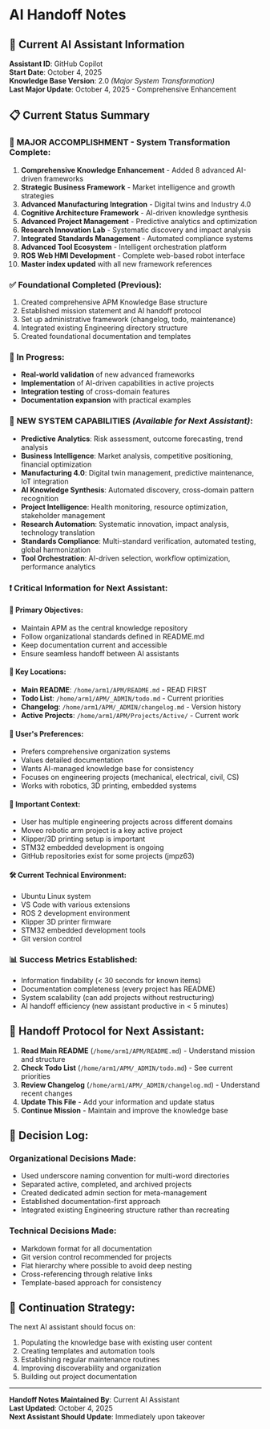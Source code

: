 # AI Handoff Notes

## 🤖 Current AI Assistant Information

**Assistant ID**: GitHub Copilot  
**Start Date**: October 4, 2025  
**Knowledge Base Version**: 2.0 *(Major System Transformation)*  
**Last Major Update**: October 4, 2025 - Comprehensive Enhancement

## 📋 Current Status Summary

### 🚀 **MAJOR ACCOMPLISHMENT** - System Transformation Complete:
1. **Comprehensive Knowledge Enhancement** - Added 8 advanced AI-driven frameworks
2. **Strategic Business Framework** - Market intelligence and growth strategies
3. **Advanced Manufacturing Integration** - Digital twins and Industry 4.0
4. **Cognitive Architecture Framework** - AI-driven knowledge synthesis
5. **Advanced Project Management** - Predictive analytics and optimization
6. **Research Innovation Lab** - Systematic discovery and impact analysis
7. **Integrated Standards Management** - Automated compliance systems
8. **Advanced Tool Ecosystem** - Intelligent orchestration platform
9. **ROS Web HMI Development** - Complete web-based robot interface
10. **Master index updated** with all new framework references

### ✅ Foundational Completed (Previous):
1. Created comprehensive APM Knowledge Base structure
2. Established mission statement and AI handoff protocol
3. Set up administrative framework (changelog, todo, maintenance)
4. Integrated existing Engineering directory structure
5. Created foundational documentation and templates

### 🔄 In Progress:
- **Real-world validation** of new advanced frameworks
- **Implementation** of AI-driven capabilities in active projects
- **Integration testing** of cross-domain features
- **Documentation expansion** with practical examples

### 🎯 **NEW SYSTEM CAPABILITIES** *(Available for Next Assistant)*:
- **Predictive Analytics**: Risk assessment, outcome forecasting, trend analysis
- **Business Intelligence**: Market analysis, competitive positioning, financial optimization
- **Manufacturing 4.0**: Digital twin management, predictive maintenance, IoT integration
- **AI Knowledge Synthesis**: Automated discovery, cross-domain pattern recognition
- **Project Intelligence**: Health monitoring, resource optimization, stakeholder management
- **Research Automation**: Systematic innovation, impact analysis, technology translation
- **Standards Compliance**: Multi-standard verification, automated testing, global harmonization
- **Tool Orchestration**: AI-driven selection, workflow optimization, performance analytics

### ❗ Critical Information for Next Assistant:

#### 🎯 Primary Objectives:
- Maintain APM as the central knowledge repository
- Follow organizational standards defined in README.md
- Keep documentation current and accessible
- Ensure seamless handoff between AI assistants

#### 📁 Key Locations:
- **Main README**: `/home/arm1/APM/README.md` - READ FIRST
- **Todo List**: `/home/arm1/APM/_ADMIN/todo.md` - Current priorities
- **Changelog**: `/home/arm1/APM/_ADMIN/changelog.md` - Version history
- **Active Projects**: `/home/arm1/APM/Projects/Active/` - Current work

#### 🔧 User's Preferences:
- Prefers comprehensive organization systems
- Values detailed documentation
- Wants AI-managed knowledge base for consistency
- Focuses on engineering projects (mechanical, electrical, civil, CS)
- Works with robotics, 3D printing, embedded systems

#### 🚨 Important Context:
- User has multiple engineering projects across different domains
- Moveo robotic arm project is a key active project
- Klipper/3D printing setup is important
- STM32 embedded development is ongoing
- GitHub repositories exist for some projects (jmpz63)

#### 🛠️ Current Technical Environment:
- Ubuntu Linux system
- VS Code with various extensions
- ROS 2 development environment
- Klipper 3D printer firmware
- STM32 embedded development tools
- Git version control

### 📊 Success Metrics Established:
- Information findability (< 30 seconds for known items)
- Documentation completeness (every project has README)
- System scalability (can add projects without restructuring)
- AI handoff efficiency (new assistant productive in < 5 minutes)

## 🔄 Handoff Protocol for Next Assistant:

1. **Read Main README** (`/home/arm1/APM/README.md`) - Understand mission and structure
2. **Check Todo List** (`/home/arm1/APM/_ADMIN/todo.md`) - See current priorities  
3. **Review Changelog** (`/home/arm1/APM/_ADMIN/changelog.md`) - Understand recent changes
4. **Update This File** - Add your information and update status
5. **Continue Mission** - Maintain and improve the knowledge base

## 📝 Decision Log:

### Organizational Decisions Made:
- Used underscore naming convention for multi-word directories
- Separated active, completed, and archived projects
- Created dedicated admin section for meta-management
- Established documentation-first approach
- Integrated existing Engineering structure rather than recreating

### Technical Decisions Made:
- Markdown format for all documentation
- Git version control recommended for projects
- Flat hierarchy where possible to avoid deep nesting
- Cross-referencing through relative links
- Template-based approach for consistency

## 🎯 Continuation Strategy:

The next AI assistant should focus on:
1. Populating the knowledge base with existing user content
2. Creating templates and automation tools
3. Establishing regular maintenance routines
4. Improving discoverability and organization
5. Building out project documentation

---

**Handoff Notes Maintained By**: Current AI Assistant  
**Last Updated**: October 4, 2025  
**Next Assistant Should Update**: Immediately upon takeover